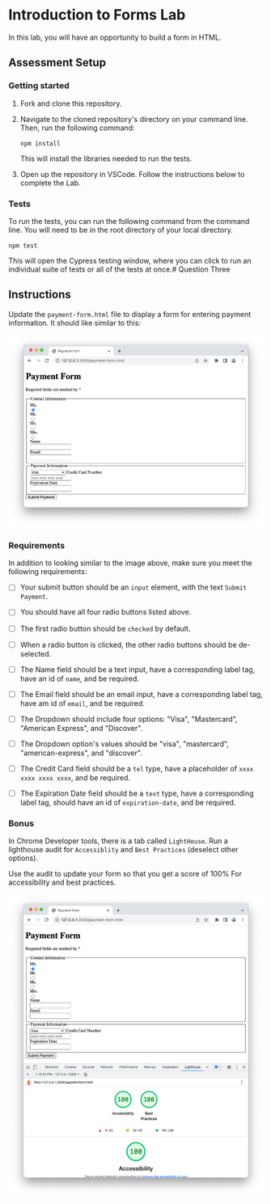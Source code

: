 # Introduction to Forms Lab

In this lab, you will have an opportunity to build a form in HTML.

## Assessment Setup

### Getting started

1. Fork and clone this repository.

1. Navigate to the cloned repository's directory on your command line. Then, run the following command:

   ```
   npm install
   ```

   This will install the libraries needed to run the tests.

1. Open up the repository in VSCode. Follow the instructions below to complete the Lab.

### Tests

To run the tests, you can run the following command from the command line. You will need to be in the root directory of your local directory.

```
npm test
```

This will open the Cypress testing window, where you can click to run an individual suite of tests or all of the tests at once.# Question Three

## Instructions

Update the `payment-form.html` file to display a form for entering payment information. It should like similar to this:

![paymentFromImage](./images/paymentForm.png)

### Requirements

In addition to looking similar to the image above, make sure you meet the following requirements:

- [ ] Your submit button should be an `input` element, with the text `Submit Payment`.

- [ ] You should have all four radio buttons listed above.

- [ ] The first radio button should be `checked` by default.

- [ ] When a radio button is clicked, the other radio buttons should be de-selected.

- [ ] The Name field should be a text input, have a corresponding label tag, have an id of `name`, and be required.

- [ ] The Email field should be an email input, have a corresponding label tag, have am id of `email`, and be required.

- [ ] The Dropdown should include four options: "Visa", "Mastercard", "American Express", and "Discover".

- [ ] The Dropdown option's values should be "visa", "mastercard", "american-express", and "discover".

- [ ] The Credit Card field should be a `tel` type, have a placeholder of `xxxx xxxx xxxx xxxx`, and be required.

- [ ] The Expiration Date field should be a `text` type, have a corresponding label tag, should have an id of `expiration-date`, and be required.

### Bonus

In Chrome Developer tools, there is a tab called `LightHouse`. Run a lighthouse audit for `Accessiblity` and `Best Practices` (deselect other options).

Use the audit to update your form so that you get a score of 100% For accessibility and best practices.

![lighthouse bonus](./images/chromeLighthouseBonus.png)
